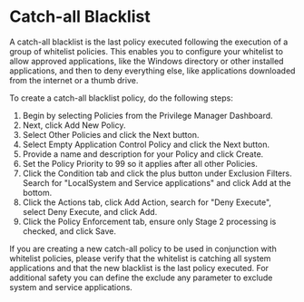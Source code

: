 [title]: # (Catch-all Blacklist)
[tags]: # (deny)
[priority]: # (5)
# Catch-all Blacklist

A catch-all blacklist is the last policy executed following the execution of a group of whitelist policies. This enables you to configure your whitelist to allow approved applications, like the Windows directory or other installed applications, and then to deny everything else, like applications downloaded from the internet or a thumb drive.

To create a catch-all blacklist policy, do the following steps:

1. Begin by selecting Policies from the Privilege Manager Dashboard.
2. Next, click Add New Policy.
3. Select Other Policies and click the Next button.
4. Select Empty Application Control Policy and click the Next button.
5. Provide a name and description for your Policy and click Create.
6. Set the Policy Priority to 99 so it applies after all other Policies.
7. Click the Condition tab and click the plus button under Exclusion Filters. Search for "LocalSystem and Service applications" and click Add at the bottom.
8. Click the Actions tab, click Add Action, search for "Deny Execute", select Deny Execute, and click Add.
9. Click the Policy Enforcement tab, ensure only Stage 2 processing is checked, and click Save.

If you are creating a new catch-all policy to be used in conjunction with whitelist policies, please verify that the whitelist is catching all system applications and that the new blacklist is the last policy executed. For additional safety you can define the exclude any parameter to exclude system and service applications.
